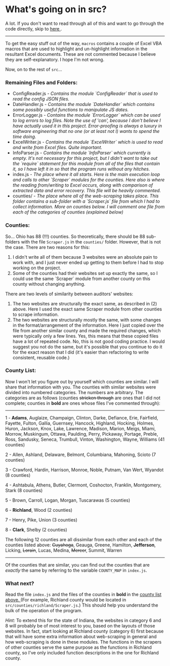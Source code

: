 # What's going on in src?


A lot. If you don't want to read through all of this and want to go through the code directly, skip to <a href='#what_next'> here </a>.

<hr>

To get the easy stuff out of the way, `macros` contains a couple of Excel VBA macros that are used to highlight and un-highlight information in the resultant Excel documents. These are not commented because I believe they are self-explanatory. I hope I'm not wrong.

Now, on to the rest of `src`...

<h3> Remaining Files and Folders: </h3>

<ul>
  <li>
    ConfigReader.js - <em> Contains the module `ConfigReader` that is used to read the config JSON files. </em>
  </li>
  <li>
    DateHandler.js - <em> Contains the module `DateHandler` which contains some possibly useful functions to manipulate JS dates. </em>
  </li>
  <li>
    ErrorLogger.js - <em> Contains the module `ErrorLogger` which can be used to log errors to log files. Note the use of 'can', because I don't believe I have actually used it in this project. Error-proofing is always a luxury in software engineering that no one (or at least not I) wants to spend the time doing. </em>
  </li>
  <li>
    ExcelWriter.js - <em> Contains the module `ExcelWriter` which is used to read and write from Excel files. Quite important.</em>
  </li>
  <li>
    InfoParser.js - <em> Contains the module `InfoParser` which currently is empty. It's not necessary for this project, but I didn't want to take out the `require` statement for this module from all of the files that contain it, so I have left it in so that the program runs without any hitches. </em>
  </li>
  <li>
    index.js - <em> The place where it all starts. Here is the main execution loop and calls to other `Scraper` modules for the counties. Here also is where the reading from/writing to Excel occurs, along with comparison of extracted data and error recovery. This file will be heavily commented. </em>
  </li>
  <li>
    counties/ - <em> The place where all of the web-scraping takes place. This folder contains a sub-folder with a `Scraper.js` file from which I had to collect information. More on counties below. I will comment one file from each of the categories of counties (explained below) </em>
  </li>
</ul>

<h3> Counties: </h3>

So... Ohio has 88 (!!!) counties. So theoretically, there should be 88 sub-folders with the file `Scraper.js` in the `counties/` folder. However, that is not the case. There are two reasons for this:

<ol>
  <li>
    I didn't write all of them because 3 websites were an absolute pain to work with, and I just never ended up getting to them before I had to stop working on the project.
  </li>
  <li>
    Some of the counties had their websites set up exactly the same, so I could use the same `Scraper` module from another county on this county without changing anything.
  </li>
</ol>

There are two levels of similarity between auditors' websites:

<ol>
  <li>
    The two websites are structurally the exact same, as described in (2) above. Here I used the exact same Scraper module from other counties to scrape information.
  </li>
  <li>
    The two websites are structurally mostly the same, with some changes in the format/arrangement of the information. Here I just copied over the file from another similar county and made the required changes, which were typically only a few lines. Yes, this means that these copied files have a lot of repeated code. No, this is not good coding practice. I would suggest you not do the same, but it's possible that you continue to do it for the exact reason that I did (it's easier than refactoring to write consistent, reusable code.)
  </li>
</ol>

<h3 id="county_list"> County List: </h3>

Now I won't let you figure out by yourself which counties are similar. I will share that information with you. The counties with similar websites were divided into numbered categories. The numbers are arbitrary. The categories are as follows (counties <strike>stricken through</strike> are ones that I did not complete; counties in <b> bold </b> are ones whose files I've commented through):

<hr> 

1 - <b>Adams</b>, Auglaize, Champaign, Clinton, Darke, Defiance, Erie, Fairfield, Fayette, Fulton, Gallia, Guernsey, Hancock, Highland, Hocking, Holmes, Huron, Jackson, Knox, Lake, Lawrence, Madison, Marion, Meigs, Miami, Morrow, Muskingum, Ottawa, Paulding, Perry, Pickaway, Portage, Preble, Ross, Sandusky, Seneca, Trumbull, Vinton, Washington, Wayne, Williams (41 counties)

2 - Allen, Ashland, Delaware, Belmont, Columbiana, Mahoning, Scioto (7 counties)

3 - Crawford, Hardin, Harrison, Monroe, Noble, Putnam, Van Wert, Wyandot (8 counties)

4 - Ashtabula, Athens, Butler, Clermont, Coshocton, Franklin, Montgomery, Stark (8 counties)

5 - Brown, Carroll, Logan, Morgan, Tuscarawas (5 counties)

6 - <b>Richland</b>, Wood (2 counties)

7 - Henry, Pike, Union (3 counties)

8 - <b>Clark</b>, Shelby (2 counties)

The following 12 counties are all dissimilar from each other and each of the counties listed above: <strike>Cuyahoga</strike>, Geauga, Greene, Hamilton, <b>Jefferson</b>, Licking, <strike>Lorain</strike>, Lucas, Medina, <strike>Mercer</strike>, Summit, Warren
<hr>

Of the counties that are similar, you can find out the counties that are <em> exactly </em> the same by referring to the variable `COUNTY_MAP` in `index.js`.

<h3 id='what_next'> What next? </h3>

Read the file `index.js` and the files of the counties in <b> bold </b> in the <a href="#county_list"> county list above. </a> (For example, Richland county would be located in `src/counties/richland/Scraper.js`.)  This should help you understand the bulk of the operation of the program.

<i>Hint:</i> To extend this for the state of Indiana, the websites in category 6 and 8 will probably be of most interest to you, based on the layouts of those websites. In fact, start looking at Richland county (category 6) first because that will have some extra information about web-scraping in general and how web-scraping is done in these modules. The functions in the scrapers of other counties serve the same purpose as the functions in Richland county, so I've only included function descriptions in the one for Richland county.
